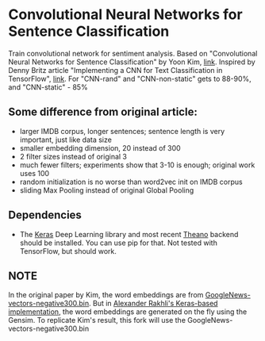 # Convolutional Neural Networks for Sentence Classification

Train convolutional network for sentiment analysis. Based on "Convolutional Neural Networks for Sentence Classification" by Yoon Kim, [link](http://arxiv.org/pdf/1408.5882v2.pdf). Inspired by Denny Britz article "Implementing a CNN for Text Classification in TensorFlow", [link](http://www.wildml.com/2015/12/implementing-a-cnn-for-text-classification-in-tensorflow/).
For "CNN-rand" and "CNN-non-static" gets to 88-90%, and "CNN-static" - 85%

## Some difference from original article:
* larger IMDB corpus, longer sentences; sentence length is very important, just like data size
* smaller embedding dimension, 20 instead of 300
* 2 filter sizes instead of original 3
* much fewer filters; experiments show that 3-10 is enough; original work uses 100
* random initialization is no worse than word2vec init on IMDB corpus
* sliding Max Pooling instead of original Global Pooling

## Dependencies

* The [Keras](http://keras.io/) Deep Learning library and most recent [Theano](http://deeplearning.net/software/theano/install.html#install) backend should be installed. You can use pip for that. 
Not tested with TensorFlow, but should work.

## NOTE
In the original paper by Kim, the word embeddings are from [GoogleNews-vectors-negative300.bin](https://code.google.com/archive/p/word2vec/).
But in [Alexander Rakhli's Keras-based implementation](https://github.com/alexander-rakhlin/CNN-for-Sentence-Classification-in-Keras),
the word embeddings are generated on the fly using the Gensim.
To replicate Kim's result, this fork will use the GoogleNews-vectors-negative300.bin
